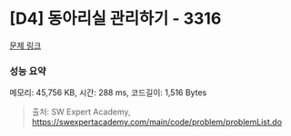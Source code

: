 # [D4] 동아리실 관리하기 - 3316 

[문제 링크](https://swexpertacademy.com/main/code/problem/problemDetail.do?contestProbId=AWBnFuhqxE8DFAWr) 

### 성능 요약

메모리: 45,756 KB, 시간: 288 ms, 코드길이: 1,516 Bytes



> 출처: SW Expert Academy, https://swexpertacademy.com/main/code/problem/problemList.do